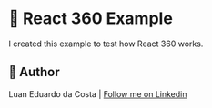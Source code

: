 # :movie_camera: React 360 Example

I created this example to test how React 360 works.

## :man: Author

Luan Eduardo da Costa | [Follow me on Linkedin](https://www.linkedin.com/in/luaneducosta/)
